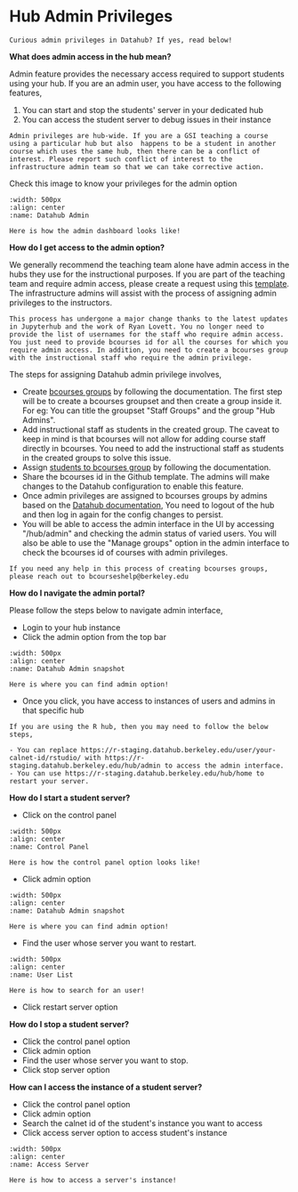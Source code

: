 # Hub Admin Privileges

```{note}
Curious admin privileges in Datahub? If yes, read below!

```

**What does admin access in the hub mean?** 

Admin feature provides the necessary access required to support students using your hub. If you are an admin user, you have access to the following features,

1. You can start and stop the students' server in your dedicated hub
2. You can access the student server to debug issues in their instance

```{warning}
Admin privileges are hub-wide. If you are a GSI teaching a course using a particular hub but also  happens to be a student in another course which uses the same hub, then there can be a conflict of interest. Please report such conflict of interest to the infrastructure admin team so that we can take corrective action.
```

Check this image to know your privileges for the admin option

```{figure} ../images/admin.png
:width: 500px
:align: center
:name: Datahub Admin

Here is how the admin dashboard looks like!
```

**How do I get access to the admin option?** 

We generally recommend the teaching team alone have admin access in the hubs they use for the instructional purposes. If you are part of the teaching team and require admin access, please create a request using this [template](https://github.com/berkeley-dsep-infra/datahub/issues/new?assignees=&labels=support&template=admin_request.yml). The infrastructure admins will assist with the process of assigning admin privileges to the instructors.

```{note}
This process has undergone a major change thanks to the latest updates in Jupyterhub and the work of Ryan Lovett. You no longer need to provide the list of usernames for the staff who require admin access. You just need to provide bcourses id for all the courses for which you require admin access. In addition, you need to create a bcourses group with the instructional staff who require the admin privilege.
```    
      
The steps for assigning Datahub admin privilege involves,
- Create [bcourses groups](https://community.canvaslms.com/t5/Instructor-Guide/How-do-I-manually-create-groups-in-a-group-set/ta-p/700) by following the documentation. The first step will be to create a bcourses groupset and then create a group inside it. For eg: You can title the groupset "Staff Groups" and the group "Hub Admins".
- Add instructional staff as students in the created group. The caveat to keep in mind is that bcourses will not allow for adding course staff directly in bcourses. You need to add the instructional staff as students in the created groups to solve this issue.
- Assign [students to bcourses group](https://community.canvaslms.com/t5/Instructor-Guide/How-do-I-manually-assign-students-to-groups/ta-p/663) by following the documentation.
- Share the bcourses id in the Github template. The admins will make changes to the Datahub configuration to enable this feature.
- Once admin privileges are assigned to bcourses groups by admins based on the [Datahub documentation](https://docs.datahub.berkeley.edu/en/latest/admins/howto/course-config.html#assigning-scopes-to-roles), You need to logout of the hub and then log in again for the config changes to persist.
- You will be able to access the admin interface in the UI by accessing "<Hub URL>/hub/admin" and checking the admin status of varied users. You will also be able to use the "Manage groups" option in the admin interface to check the bcourses id of courses with admin privileges.
   
```{note}
If you need any help in this process of creating bcourses groups, please reach out to bcourseshelp@berkeley.edu
```

**How do I navigate the admin portal?**

Please follow the steps below to navigate admin interface,

- Login to your hub instance
- Click the admin option from the top bar

```{figure} ../images/adminaccess.PNG
:width: 500px
:align: center
:name: Datahub Admin snapshot

Here is where you can find admin option!
```
- Once  you click, you have access to instances of users and admins in that specific hub

```{note}
If you are using the R hub, then you may need to follow the below steps,

- You can replace https://r-staging.datahub.berkeley.edu/user/your-calnet-id/rstudio/ with https://r-staging.datahub.berkeley.edu/hub/admin to access the admin interface.
- You can use https://r-staging.datahub.berkeley.edu/hub/home to restart your server.
```

**How do I start a student server?**

- Click on the control panel

```{figure} ../images/controlpanel.PNG
:width: 500px
:align: center
:name: Control Panel

Here is how the control panel option looks like!
```
- Click admin option

```{figure} ../images/adminaccess.PNG
:width: 500px
:align: center
:name: Datahub Admin snapshot

Here is where you can find admin option!
```
- Find the user whose server you want to restart. 

```{figure} ../images/user.PNG
:width: 500px
:align: center
:name: User List

Here is how to search for an user!
```
- Click restart server option

**How do I stop a student server?**

- Click the control panel option
- Click admin option
- Find the user whose server you want to stop. 
- Click stop server option

**How can I access the instance of a student server?**

- Click the control panel option
- Click admin option
- Search the calnet id of the student's instance you want to access
- Click access server option to access student's instance


```{figure} ../images/accessserver.PNG
:width: 500px
:align: center
:name: Access Server

Here is how to access a server's instance!
```
